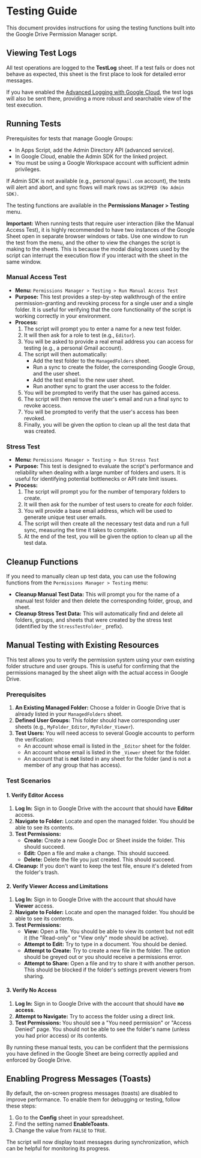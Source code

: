 # Testing Guide

This document provides instructions for using the testing functions built into the Google Drive Permission Manager script.

## Viewing Test Logs

All test operations are logged to the **TestLog** sheet. If a test fails or does not behave as expected, this sheet is the first place to look for detailed error messages.

If you have enabled the [Advanced Logging with Google Cloud](../README.md#advanced-logging-with-google-cloud), the test logs will also be sent there, providing a more robust and searchable view of the test execution.

## Running Tests

Prerequisites for tests that manage Google Groups:
- In Apps Script, add the Admin Directory API (advanced service).
- In Google Cloud, enable the Admin SDK for the linked project.
- You must be using a Google Workspace account with sufficient admin privileges.

If Admin SDK is not available (e.g., personal `@gmail.com` account), the tests will alert and abort, and sync flows will mark rows as `SKIPPED (No Admin SDK)`.

The testing functions are available in the **Permissions Manager > Testing** menu.

**Important:** When running tests that require user interaction (like the Manual Access Test), it is highly recommended to have two instances of the Google Sheet open in separate browser windows or tabs. Use one window to run the test from the menu, and the other to view the changes the script is making to the sheets. This is because the modal dialog boxes used by the script can interrupt the execution flow if you interact with the sheet in the same window.

### Manual Access Test

*   **Menu:** `Permissions Manager > Testing > Run Manual Access Test`
*   **Purpose:** This test provides a step-by-step walkthrough of the entire permission-granting and revoking process for a single user and a single folder. It is useful for verifying that the core functionality of the script is working correctly in your environment.
*   **Process:**
    1.  The script will prompt you to enter a name for a new test folder.
    2.  It will then ask for a role to test (e.g., `Editor`).
    3.  You will be asked to provide a real email address you can access for testing (e.g., a personal Gmail account).
    4.  The script will then automatically:
        *   Add the test folder to the `ManagedFolders` sheet.
        *   Run a sync to create the folder, the corresponding Google Group, and the user sheet.
        *   Add the test email to the new user sheet.
        *   Run another sync to grant the user access to the folder.
    5.  You will be prompted to verify that the user has gained access.
    6.  The script will then remove the user's email and run a final sync to revoke access.
    7.  You will be prompted to verify that the user's access has been revoked.
    8.  Finally, you will be given the option to clean up all the test data that was created.

### Stress Test

*   **Menu:** `Permissions Manager > Testing > Run Stress Test`
*   **Purpose:** This test is designed to evaluate the script's performance and reliability when dealing with a large number of folders and users. It is useful for identifying potential bottlenecks or API rate limit issues.
*   **Process:**
    1.  The script will prompt you for the number of temporary folders to create.
    2.  It will then ask for the number of test users to create for *each* folder.
    3.  You will provide a base email address, which will be used to generate unique test user emails.
    4.  The script will then create all the necessary test data and run a full sync, measuring the time it takes to complete.
    5.  At the end of the test, you will be given the option to clean up all the test data.

## Cleanup Functions

If you need to manually clean up test data, you can use the following functions from the `Permissions Manager > Testing` menu:

*   **Cleanup Manual Test Data:** This will prompt you for the name of a manual test folder and then delete the corresponding folder, group, and sheet.
*   **Cleanup Stress Test Data:** This will automatically find and delete all folders, groups, and sheets that were created by the stress test (identified by the `StressTestFolder_` prefix).

## Manual Testing with Existing Resources

This test allows you to verify the permission system using your own existing folder structure and user groups. This is useful for confirming that the permissions managed by the sheet align with the actual access in Google Drive.

### Prerequisites

1.  **An Existing Managed Folder:** Choose a folder in Google Drive that is already listed in your `ManagedFolders` sheet.
2.  **Defined User Groups:** This folder should have corresponding user sheets (e.g., `MyFolder_Editor`, `MyFolder_Viewer`).
3.  **Test Users:** You will need access to several Google accounts to perform the verification:
    *   An account whose email is listed in the `_Editor` sheet for the folder.
    *   An account whose email is listed in the `_Viewer` sheet for the folder.
    *   An account that is **not** listed in any sheet for the folder (and is not a member of any group that has access).

### Test Scenarios

#### 1. Verify Editor Access

1.  **Log In:** Sign in to Google Drive with the account that should have **Editor** access.
2.  **Navigate to Folder:** Locate and open the managed folder. You should be able to see its contents.
3.  **Test Permissions:**
    *   **Create:** Create a new Google Doc or Sheet inside the folder. This should succeed.
    *   **Edit:** Open a file and make a change. This should succeed.
    *   **Delete:** Delete the file you just created. This should succeed.
4.  **Cleanup:** If you don't want to keep the test file, ensure it's deleted from the folder's trash.

#### 2. Verify Viewer Access and Limitations

1.  **Log In:** Sign in to Google Drive with the account that should have **Viewer** access.
2.  **Navigate to Folder:** Locate and open the managed folder. You should be able to see its contents.
3.  **Test Permissions:**
    *   **View:** Open a file. You should be able to view its content but not edit it (the "Read-only" or "View only" mode should be active).
    *   **Attempt to Edit:** Try to type in a document. You should be denied.
    *   **Attempt to Create:** Try to create a new file in the folder. The option should be greyed out or you should receive a permissions error.
    *   **Attempt to Share:** Open a file and try to share it with another person. This should be blocked if the folder's settings prevent viewers from sharing.

#### 3. Verify No Access

1.  **Log In:** Sign in to Google Drive with the account that should have **no access**.
2.  **Attempt to Navigate:** Try to access the folder using a direct link.
3.  **Test Permissions:** You should see a "You need permission" or "Access Denied" page. You should not be able to see the folder's name (unless you had prior access) or its contents.

By running these manual tests, you can be confident that the permissions you have defined in the Google Sheet are being correctly applied and enforced by Google Drive.

## Enabling Progress Messages (Toasts)

By default, the on-screen progress messages (toasts) are disabled to improve performance. To enable them for debugging or testing, follow these steps:

1.  Go to the **Config** sheet in your spreadsheet.
2.  Find the setting named **EnableToasts**.
3.  Change the value from `FALSE` to `TRUE`.

The script will now display toast messages during synchronization, which can be helpful for monitoring its progress.
